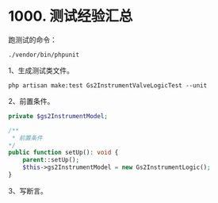 # 1000. 测试经验汇总

跑测试的命令：

```
./vendor/bin/phpunit
```

1、生成测试类文件。

```
php artisan make:test Gs2InstrumentValveLogicTest --unit
```

2、前置条件。

```php
private $gs2InstrumentModel;

/**
 * 前置条件
*/
public function setUp(): void {
    parent::setUp();
    $this->gs2InstrumentModel = new Gs2InstrumentLogic();
}
```

3、写断言。